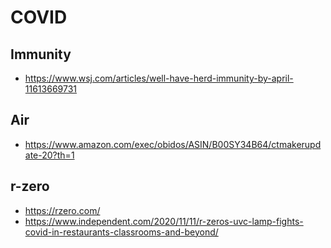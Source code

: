 # COVID

## Immunity

* https://www.wsj.com/articles/well-have-herd-immunity-by-april-11613669731



## Air

* https://www.amazon.com/exec/obidos/ASIN/B00SY34B64/ctmakerupdate-20?th=1

## r-zero

* https://rzero.com/
* https://www.independent.com/2020/11/11/r-zeros-uvc-lamp-fights-covid-in-restaurants-classrooms-and-beyond/

